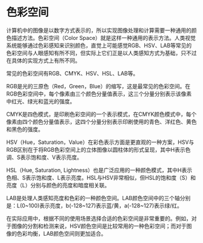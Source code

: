 # 色彩空间

计算机中的图像是以数字方式表示的，所以实现图像处理和计算需要一种通用的颜色描述方法。色彩空间（Color Space）就是这样一种通用的表示方法。人类视觉系统能够通过色彩感知来识别颜色，直觉上可能感觉RGB、HSV、LAB等常见的色彩空间与人眼感知有所不同，但实际上它们正是以人类感知方式为基础，只不过在具体的实现方式上有所不同。

常见的色彩空间有RGB、CMYK、HSV、HSL、LAB等。

RGB是光的三原色（Red，Green，Blue）的缩写，这是最常见的色彩空间。在RGB色彩空间中，每个像素由三个颜色分量值表示，这三个分量分别表示该像素中红光、绿光和蓝光的强度。

CMYK是四色模式，是印刷色彩空间的一个表示模式，在CMYK颜色模式中，每个像素由四个颜色分量值表示，这四个分量分别表示印刷使用的青色、洋红色、黄色和黑色的强度。

HSV（Hue，Saturation，Value）在彩色表示方面是更直观的一种方案，HSV与RGB区别在于将RGB色彩空间上的立体图像以圆柱体的形式呈现，其中H表示色调、S表示饱和度、V表示亮度。

HSL（Hue, Saturation, Lightness）也是广泛应用的一种颜色模式，其中H表示色相、S表示饱和度、L表示亮度。HSL与HSV非常相似，但HSL的饱和度（S）和亮度（L）分别与颜色的亮度和暗度相关联。

LAB是处理人类感知亮度和色彩的一种颜色空间。LAB颜色空间中的三个轴分别是：L(0~100)表示亮度，b(-128~127)表示蓝/黄，a(-128~127)表示绿/红。

在实际应用中，根据不同的使用场景选择合适的色彩空间是非常重要的。例如，对于图像的分割和检测来说，HSV颜色空间是比较常用的一种色彩空间；而对于图像的色彩均衡，LAB颜色空间则更加适合。